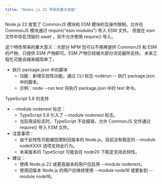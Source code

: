 ```yaml
---
title: "Nodes.js 22 带来的重大收益"
---
```


Node.js 22 放宽了 CommonJS 模块和 ESM 模块的互操作限制。允许在 CommonJS 模块通过 require("esm modules") 导入 ESM 文件。
但是在 esm 文件中存在顶层的 await ，则不允许使用 require() 导入。

这个特性带来的重大意义：大部分 NPM 包可以不用再提供 CommonJS 和 ESM 的产物，只提供 ESM 产物即可。ESM 产物已经被大部分浏览器所支持。
未来工程化可能会越来越简单了。

- 执行 package.json 中的脚本
  - 功能：新增实验性功能，通过 CLI 标志 noderun -- <script-in-package-json> 执行 package.json 中的脚本。
  - 示例：node --run test 将执行 package.json 中的 test 命令。

TypeScript 5.8 的支持
- --module nodenext 标志：
    - TypeScript 5.8 引入了 --module nodenext 标志。
    - 当启用该标志时，TypeScript 不会报错，允许 CommonJS 文件通过 require() 导入 ESM 文件。
- 注意事项：
  - 由于此特性可能被回溯到旧版本的 Node.js，目前没有稳定的 --module nodeXXXX 选项支持此行为。
  - 未来版本的 TypeScript 可能会在 node20 下稳定支持此特性。
- 建议：
  - 使用 Node.js 22 或更高版本的用户应启用 --module nodenext。
  - 使用旧版本 Node.js 的用户应继续使用 --module node16 或更新到 --module node18。
